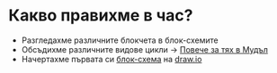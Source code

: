# Какво правихме в час?
- Разгледахме различните блокчета в блок-схемите
- Обсъдихме различните видове цикли -> [Повече за тях в Мудъл](https://moodle.npmg.org/course/view.php?id=319)
- Начертахме първата си [блок-схема]() на [draw.io](https://www.drawio.com/)